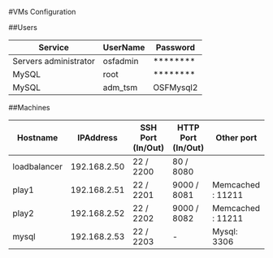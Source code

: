#VMs Configuration

##Users

| Service               | UserName  | Password
|-----------------------|-----------|-----------
| Servers administrator | osfadmin  | ********
| MySQL                 | root      | ********
| MySQL                 | adm_tsm   | OSFMysql2

##Machines

| Hostname     | IPAddress    | SSH Port (In/Out) | HTTP Port (In/Out) | Other port
|--------------|--------------|-------------------|--------------------|--------------
| loadbalancer | 192.168.2.50 | 22 / 2200         | 80 / 8080          |
| play1        | 192.168.2.51 | 22 / 2201         | 9000 / 8081        | Memcached : 11211
| play2        | 192.168.2.52 | 22 / 2202         | 9000 / 8082        | Memcached : 11211
| mysql        | 192.168.2.53 | 22 / 2203         | -                  | Mysql: 3306

